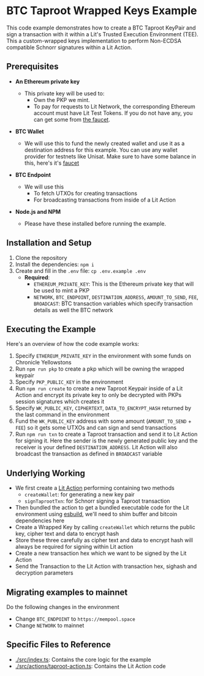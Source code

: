 # BTC Taproot Wrapped Keys Example

This code example demonstrates how to create a BTC Taproot KeyPair and sign a transaction with it within a Lit's Trusted Execution Environment (TEE). This a custom-wrapped keys implementation to perform Non-ECDSA
compatible Schnorr signatures within a Lit Action.

## Prerequisites

- **An Ethereum private key**
  - This private key will be used to:
    - Own the PKP we mint.
    - To pay for requests to Lit Network, the corresponding Ethereum account must have Lit Test Tokens. If you do not have any, you can get some from [the faucet](https://chronicle-yellowstone-faucet.getlit.dev/).

- **BTC Wallet**
  - We will use this to fund the newly created wallet and use it as a destination address for this example. You can use any wallet provider for testnets like Unisat. Make sure to have some balance in this, here's it's [faucet](https://coinfaucet.eu/en/btc-testnet/)
    
- **BTC Endpoint**
    - We will use this
      - To fetch UTXOs for creating transactions
      - For broadcasting transactions from inside of a Lit Action
     
- **Node.js and NPM**
    - Please have these installed before running the example.

## Installation and Setup

1. Clone the repository
3. Install the dependencies: `npm i`
4. Create and fill in the `.env` file: `cp .env.example .env`
    -  **Required**:
        - `ETHEREUM_PRIVATE_KEY`: This is the Ethereum private key that will be used to mint a PKP
        - `NETWORK`, `BTC_ENDPOINT`, `DESTINATION_ADDRESS`, `AMOUNT_TO_SEND`, `FEE`, `BROADCAST`: BTC transaction variables which specify transaction details as well the BTC network

## Executing the Example

Here's an overview of how the code example works:
1. Specify `ETHEREUM_PRIVATE_KEY` in the environment with some funds on Chronicle Yellowstons
2. Run `npm run pkp` to create a pkp which will be owning the wrapped keypair
3. Specify `PKP_PUBLIC_KEY` in the environment
4. Run `npm run create` to create a new Taproot Keypair inside of a Lit Action and encrypt its private key to only be decrypted with PKPs session signatures which creates it
5. Specify `WK_PUBLIC_KEY`, `CIPHERTEXT`, `DATA_TO_ENCRYPT_HASH` returned by the last command in the environment
6. Fund the `WK_PUBLIC_KEY` address with some amount (`AMOUNT_TO_SEND` + `FEE`) so it gets some UTXOs and can sign and send transactions
7. Run `npm run txn` to create a Taproot transaction and send it to Lit Action for signing it. Here the sender is the newly generated public key and the receiver is your defined `DESTINATION_ADDRESS`. Lit Action will also broadcast the transaction as defined in `BROADCAST` variable

## Underlying Working

- We first create a [Lit Action](./src/actions/taproot-action.ts) performing containing two methods
  - `createWallet`: for generating a new key pair
  - `signTaprootTxn`: for Schnorr signing a Taproot transaction
- Then bundled the action to get a bundled executable code for the Lit environment using [esbuild](./esbuild.js), we'll need to shim buffer and bitcoin dependencies here
- Create a Wrapped Key by calling `createWallet` which returns the public key, cipher text and data to encrypt hash
- Store these three carefully as cipher text and data to encrypt hash will always be required for signing within Lit action
- Create a new transaction hex which we want to be signed by the Lit Action
- Send the Transaction to the Lit Action with transaction hex, sighash and decryption parameters

## Migrating examples to mainnet

Do the following changes in the environment
- Change `BTC_ENDPOINT` to `https://mempool.space`
- Change `NETWORK` to mainnet

## Specific Files to Reference

- [./src/index.ts](./src/index.ts): Contains the core logic for the example
- [./src/actions/taproot-action.ts](./src/actions/taproot-action.ts): Contains the Lit Action code

